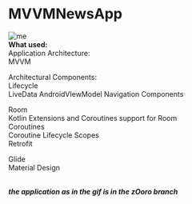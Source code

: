 # MVVMNewsApp
![me](https://github.com/bmstu1519/gifs/blob/master/mvvmNewsApp.gif)<br />
**What used:**<br />
Аpplication Аrchitecture:<br />
MVVM

Architectural Components:<br />
Lifecycle <br />
LiveData
AndroidVIewModel
Navigation Components

Room<br />
Kotlin Extensions and Coroutines support for Room<br />
Coroutines<br />
Coroutine Lifecycle Scopes<br />
Retrofit<br />

Glide<br />
Material Design<br />
<br />

***the application as in the gif is in the zOoro branch***
